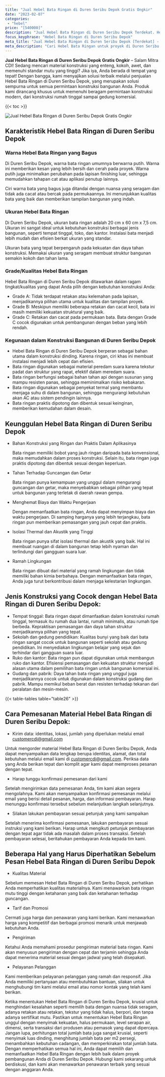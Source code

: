 ```yaml
---
title: "Jual Hebel Bata Ringan di Duren Seribu Depok Gratis Ongkir"
date: "2023-02-07"
categories:
 - "hebel"
price: "[540000]"
description: "Jual Hebel Bata Ringan di Duren Seribu Depok Terdekat. Hebel Bata Ringan ini sering digunakan dalam proyek pembangunan sebagai bahan bangunan dinding yang kuat dan awet. Hubungi kami untuk informasi lebih lanjut."
focus_keyphrase: "Hebel Bata Ringan di Duren Seribu Depok"
meta_title: "Jual Hebel Bata Ringan di Duren Seribu Depok [Terdekat] - CDI"
meta_description: "Cari Hebel Bata Ringan untuk proyek di Duren Seribu Depok? Kami menawarkan Hebel Bata Ringan berkualitas untuk material dinding. Segera dapatkan penawaran terbaik."
---
```


**Jual Hebel Bata Ringan di Duren Seribu Depok Gratis Ongkir** – Salam Mitra CDI! Sedang mencari material konstruksi yang enteng, kokoh, awet, dan memenuhi standar mutu yang tinggi? Jika iya, Anda berada di tempat yang tepat! Dengan bangga, kami menyajikan solusi terbaik melalui penjualan Hebel Bata Ringan di Duren Seribu Depok, yang merupakan solusi sempurna untuk semua permintaan konstruksi bangunan Anda. Produk kami dirancang khusus untuk memenuhi beragam permintaan konstruksi modern, dari konstruksi rumah tinggal sampai gedung komersial.

{{< toc >}}

![Jual Hebel Bata Ringan di Duren Seribu Depok Gratis Ongkir](/images/hebel/hebel-bataringan-13.jpg)

## Karakteristik Hebel Bata Ringan di Duren Seribu Depok

### Warna Hebel Bata Ringan yang Bagus

Di Duren Seribu Depok, warna bata ringan umumnya berwarna putih. Warna ini memberikan kesan yang lebih bersih dan cerah pada proyek. Warna putih juga minimalkan perubahan pada lapisan finishing luar, sehingga memudahkan tahapan cat atau aplikasi penutup lainnya.

Ciri warna bata yang bagus juga ditandai dengan nuansa yang seragam dan tidak ada cacat atau bercak pada permukaannya. Ini menunjukkan kualitas bata yang baik dan memberikan tampilan bangunan yang indah.

### Ukuran Hebel Bata Ringan

Di Duren Seribu Depok, ukuran bata ringan adalah 20 cm x 60 cm x 7,5 cm. Ukuran ini sangat ideal untuk kebutuhan konstruksi berbagai jenis bangunan, seperti tempat tinggal, toko, dan kantor. Instalasi bata menjadi lebih mudah dan efisien berkat ukuran yang standar.

Ukuran bata yang tepat berpengaruh pada kekuatan dan daya tahan konstruksi. Memakai ukuran yang seragam membuat struktur bangunan semakin kokoh dan tahan lama.

### Grade/Kualitas Hebel Bata Ringan

Hebel Bata Ringan di Duren Seribu Depok ditawarkan dalam ragam tingkat/kualitas yang dapat Anda pilih dengan kebutuhan konstruksi Anda:

*   Grade A: Tidak terdapat retakan atau kelemahan pada lapisan, menjadikannya pilihan utama untuk kualitas dan tampilan proyek.
*   Grade B: Meskipun memiliki beberapa retakan dan cacat kecil, bata ini masih memiliki kekuatan struktural yang baik.
*   Grade C: Retakan dan cacat pada permukaan bata. Bata dengan Grade C cocok digunakan untuk pembangunan dengan beban yang lebih rendah.

### Kegunaan dalam Konstruksi Bangunan di Duren Seribu Depok

*   Hebel Bata Ringan di Duren Seribu Depok berperan sebagai bahan utama dalam konstruksi dinding. Karena ringan, ciri khas ini membuat instalasi menjadi lebih cepat dan efisien.
*   Bata ringan digunakan sebagai material peredam suara karena tekstur padat dan struktur yang rapat, efektif dalam meredam suara.
*   Bata ringan berfungsi sebagai bahan tahan api dengan susunan yang mampu resisten panas, sehingga meminimalkan risiko kebakaran.
*   Bata ringan digunakan sebagai penyekat termal yang membantu menjaga suhu di dalam bangunan, sehingga mengurangi kebutuhan akan AC atau sistem pendingin lainnya.
*   Bata ringan praktis dipotong dan dibentuk sesuai keinginan, memberikan kemudahan dalam desain.

## Keunggulan Hebel Bata Ringan di Duren Seribu Depok

*   Bahan Konstruksi yang Ringan dan Praktis Dalam Aplikasinya

    Bata ringan memiliki bobot yang jauh ringan daripada bata konvensional, maka memudahkan dalam proses konstruksi. Selain itu, bata ringan juga praktis dipotong dan dibentuk sesuai dengan keperluan.
*   Tahan Terhadap Guncangan dan Getar

    Bata ringan punya kemampuan yang unggul dalam mengurangi guncangan dan getar, maka menyebabkan sebagai pilihan yang tepat untuk bangunan yang terletak di daerah rawan gempa.
*   Menghemat Biaya dan Waktu Pengerjaan

    Dengan memanfaatkan bata ringan, Anda dapat menyimpan biaya dan waktu pengerjaan. Di samping harganya yang lebih terjangkau, bata ringan pun memberikan pemasangan yang jauh cepat dan praktis.
*   Isolasi Thermal dan Akustik yang Tinggi

    Bata ringan punya sifat isolasi thermal dan akustik yang baik. Hal ini membuat ruangan di dalam bangunan tetap lebih nyaman dan terlindungi dari gangguan suara luar.
*   Ramah Lingkungan

    Bata ringan dibuat dari material yang ramah lingkungan dan tidak memiliki bahan kimia berbahaya. Dengan memanfaatkan bata ringan, Anda juga turut berkontribusi dalam menjaga kelestarian lingkungan.

## Jenis Konstruksi yang Cocok dengan Hebel Bata Ringan di Duren Seribu Depok:

*   Tempat tinggal: Bata ringan dapat dimanfaatkan dalam konstruksi rumah tinggal, termasuk itu rumah dua lantai, rumah minimalis, atau rumah tipe berbeda. Kepraktisan pemasangan dan daya tahan struktur menjadikannya pilihan yang tepat.
*   Sekolah dan gedung pendidikan: Kualitas bunyi yang baik dari bata ringan sangat cocok untuk bangunan seperti sekolah atau gedung pendidikan. Ini menyediakan lingkungan belajar yang sejuk dan terhindar dari gangguan suara luar.
*   Ruko dan kantor: Bata ringan pun dapat digunakan untuk membangun ruko dan kantor. Efisiensi pemasangan dan kekuatan struktur menjadi alasan utama dalam pemilihan bata ringan untuk bangunan komersial ini.
*   Gudang dan pabrik: Daya tahan bata ringan yang unggul juga menjadikannya cocok untuk digunakan dalam konstruksi gudang dan pabrik. Mampu memikul beban berat dan resisten terhadap tekanan dari peralatan dan mesin-mesin.

{{< table-tables table="table26" >}}

## Cara Pemesanan Material Hebel Bata Ringan di Duren Seribu Depok:

*   Kirim data: identitas, lokasi, jumlah yang diperlukan melalui email customercdi@gmail.com

Untuk mengorder material Hebel Bata Ringan di Duren Seribu Depok, Anda dapat menyampaikan data lengkap berupa identitas, alamat, dan total kebutuhan melalui email kami di customercdi@gmail.com. Periksa data yang Anda berikan tepat dan komplit agar kami dapat memproses pesanan dengan tepat.
*   Harap tunggu konfirmasi pemesanan dari kami

Setelah mengirimkan data pemesanan Anda, tim kami akan segera mengolahnya. Kami akan menyampaikan konfirmasi pemesanan melalui email yang berisi detail pesanan, harga, dan informasi pembayaran. Harap menunggu konfirmasi tersebut sebelum melanjutkan langkah selanjutnya.
*   Silakan lakukan pembayaran sesuai petunjuk yang kami sampaikan

Setelah menerima konfirmasi pemesanan, lakukan pembayaran sesuai instruksi yang kami berikan. Harap untuk mengikuti petunjuk pembayaran dengan tepat agar tidak ada masalah dalam proses transaksi. Setelah pembayaran selesai, beritahukan pembayaran Anda kepada tim kami.

## Beberapa Hal yang Harus Diperhatikan Sebelum Pesan Hebel Bata Ringan di Duren Seribu Depok

*   Kualitas Material

Sebelum memesan Hebel Bata Ringan di Duren Seribu Depok, perhatikan Anda memperhatikan kualitas materialnya. Kami menawarkan bata ringan mutu tinggi dengan ketahanan yang baik dan ketahanan terhadap guncangan.
*   Tarif dan Promosi

Cermati juga harga dan penawaran yang kami berikan. Kami menawarkan harga yang kompetitif dan berbagai promosi menarik untuk menjawab kebutuhan Anda.
*   Pengiriman

Ketahui Anda memahami prosedur pengiriman material bata ringan. Kami akan menyusun pengiriman dengan cepat dan terjamin sehingga Anda dapat menerima material sesuai dengan jadwal yang telah disepakati.
*   Pelayanan Pelanggan

Kami memberikan pelayanan pelanggan yang ramah dan responsif. Jika Anda memiliki pertanyaan atau membutuhkan bantuan, silakan untuk menghubungi tim kami melalui email atau nomor kontak yang telah kami berikan.

Ketika menentukan Hebel Bata Ringan di Duren Seribu Depok, krusial untuk menghindari kesalahan seperti memilih bata dengan nuansa tidak seragam, adanya retakan atau retakan, tekstur yang tidak halus, berpori, dan tanpa adanya sertifikat mutu. Pastikan untuk menentukan Hebel Bata Ringan unggul dengan menyimak kekuatan, halus permukaan, level serapan air, dimensi, serta transaksi dari produsen atau pemasok yang dapat dipercaya. Jangan lupa, perhitungan total jumlah bata juga sangat krusial, seperti menyimak luas dinding, menghitung jumlah bata per m2 persegi, menambahkan kebutuhan cadangan, dan memperkirakan total jumlah bata. Dengan memperhatikan semua hal ini, Anda dapat memilih dan memanfaatkan Hebel Bata Ringan dengan lebih baik dalam proyek pembangunan Anda di Duren Seribu Depok. Hubungi kami sekarang untuk berdiskusi, dan kami akan menawarkan penawaran terbaik yang sesuai dengan anggaran Anda.